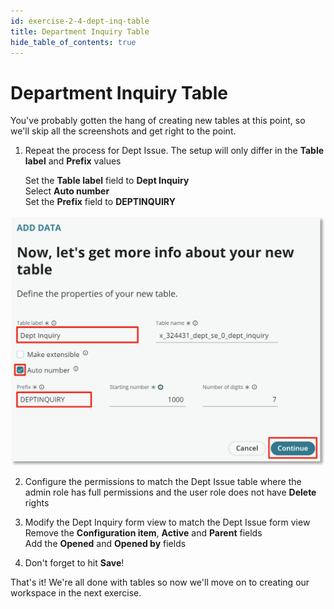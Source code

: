 ```yaml
---
id: exercise-2-4-dept-inq-table
title: Department Inquiry Table
hide_table_of_contents: true
---
```


# Department Inquiry Table


You've probably gotten the hang of creating new tables at this point, so we'll skip all the screenshots and get right to the point.

1. Repeat the process for Dept Issue. The setup will only differ in the **Table label** and **Prefix** values

    Set the **Table label** field to **Dept Inquiry**\
    Select **Auto number**\
    Set the **Prefix** field to **DEPTINQUIRY**

![Inquiry Table Image 1](images/inq_1.png)

2. Configure the permissions to match the Dept Issue table where the admin role has full permissions and the user role does not have **Delete** rights


3. Modify the Dept Inquiry form view to match the Dept Issue form view<br/>
Remove the **Configuration item**, **Active** and **Parent** fields<br/>
Add the **Opened** and **Opened by** fields


4. Don't forget to hit **Save**!

That's it! We're all done with tables so now we'll move on to creating our workspace in the next exercise.